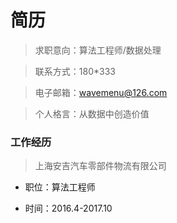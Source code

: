 # 简历
> 求职意向：算法工程师/数据处理 

> 联系方式：180*333  

> 电子邮箱：wavemenu@126.com     

>个人格言：从数据中创造价值

### 工作经历
> 上海安吉汽车零部件物流有限公司

* 职位：算法工程师

* 时间：2016.4-2017.10
